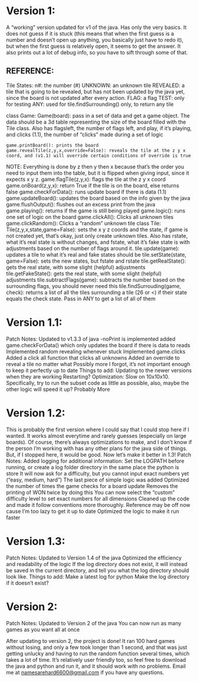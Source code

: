 # Version 1:
A “working” version updated for v1 of the java. Has only the very basics. It does not guess if it is stuck (this means that when the first guess is a number and doesn’t open up anything, you basically just have to redo it), but when the first guess is relatively open, it seems to get the answer. It also prints out a lot of debug info,  so you have to sift through some of that. 
## REFERENCE:
Tile States:
n#: the number (#)
UNKNOWN: an unknown tile
REVEALED: a tile that is going to be revealed, but has not been updated by the java yet, since the board is not updated after every action. 
FLAG: a flag
TEST: only for testing
ANY: used for tile.findSurrounding() only, to return any tile

class Game:
	Game(board): pass in a set of data and get a game object. The data should be a 3d table representing the size of the board filled with the Tile class. Also has flagsleft, the number of flags left, and play, if it’s playing, and clicks (1.1), the number of “clicks” made during a set of logic

	game.printBoard(): prints the board
	game.revealTile(z,y,x,override=False): reveals the tile at the z y x coord, and (v1.1) will override certain conditions of override is true
NOTE: Everything is done by z then y then x because that’s the order you need to input them into the table, but it is flipped when giving input, since it expects x y z.
	game.flagTile(z,y,x): flags the tile at the z y x coord
	game.onBoard(z,y,x): return True if the tile is on the board, else returns false
	game.checkForData(): runs update board if there is data (1.1)
	game.updateBoard(): updates the board based on the info given by the java
	game.flushOutput(): flushes out an excess print from the java
	game.playing(): returns if the game is still being played
	game.logic(): runs one set of logic on the board
game.clickAll(): Clicks all unknown tiles
game.clickRandom(): Clicks a “random” unknown tile
class Tile:
	Tile(z,y,x,state,game=False): sets the x y z coords and the state, if game is not created yet, that’s okay, just only create unknown tiles. Also has rstate, what it’s real state is without changes, and fstate, what it’s fake state is with adjustments based on the number of flags around it. 
	tile.update(game): updates a tile to what it’s real and fake states should be
	tile.setState(state, game=False): sets the new states, but fstate and rstate
	tile.getRealState(): gets the real state, with some slight (helpful) adjustments
	tile.getFakeState(): gets the real state, with some slight (helpful) adjustments
tile.subtractFlags(game): subtracts the number based on the surrounding flags, you should never need this
tile.findSurrouding(game, check): returns a list of all the tiles surrounding a tile (26 or <) if their state equals the check state. Pass in ANY to get a list of all of them

# Version 1.1: 
Patch Notes:
Updated to v1.3.3 of java
	-noPrint is implemented
	added game.checkForData() which only updates the board if there is data to reads
Implemented random revealing whenever stuck
	Implemented game.clicks
Added a click all function that clicks all unknowns
Added an override to reveal a tile no matter what
Possibly more I forgot, it’s not important enough to keep it perfectly up to date
Things to add:
	Updating to the newer versions when they are working
	Restarting?
	Optimization: Slow on 10x10x10. Specifically, try to run the subset code as little as possible, also, maybe the other logic will speed it up?
	Probably More
	
# Version 1.2:
This is probably the first version where I could say that I could stop here if I wanted. It works almost everytime and rarely guesses (especially on large boards). Of course, there’s always optimizations to make, and I don’t know if the person I’m working with has any other plans for the java side of things. But, if I stopped here, it would be good. Now let’s make it better in 1.3!
Patch Notes:
Added logging for additional information:
	Set the LOGPATH before running, or create a log folder directory in the same place the python is store
It will now ask for a difficulty, but you cannot input exact numbers yet (“easy, medium, hard”)
The last piece of simple logic was added
Optimized the number of times the game checks for a board update
	Removes the printing of WON twice by doing this
You can now select the “custom” difficulty level to set exact numbers for all dimensions 
Cleaned up the code and made it follow conventions more thoroughly. Reference may be off now cause I’m too lazy to get it up to date
Optimized the logic to make it run faster

# Version 1.3:
Patch Notes:
Updated to Version 1.4 of the java
Optimized the efficiency and readability of the logic
If the log directory does not exist, it will instead be saved in the current directory, and tell you what the log directory should look like. 
Things to add:
	Make a latest log for python
	Make the log directory if it doesn’t exist?
	
# Version 2:
Patch Notes:
Updated to Version 2 of the java
	You can now run as many games as you want all at once

After updating to version 2, the project is done! It ran 100 hard games without losing, and only a few took longer than 1 second, and that was just getting unlucky and having to run the random function several times, which takes a lot of time. It’s relatively user friendly too, so feel free to download the java and python and run it, and it should work with no problems. Email me at namesarehard6600@gmail.com if you have any questions.
	
